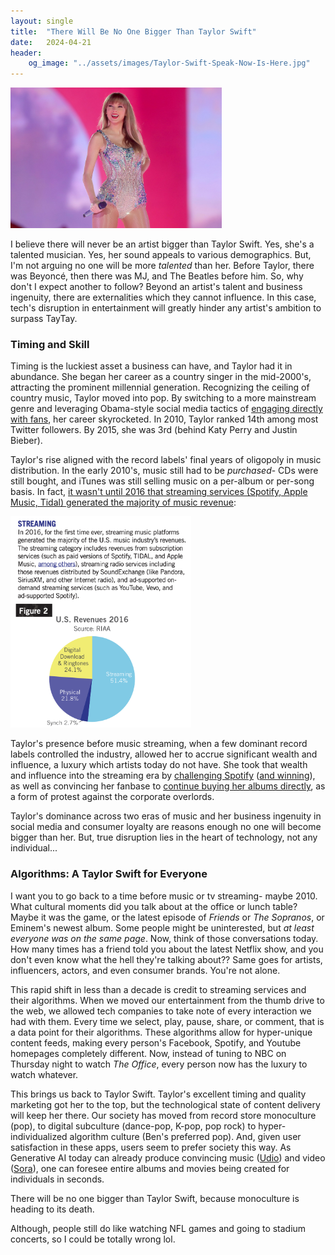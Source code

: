 ```yaml
---
layout: single
title:  "There Will Be No One Bigger Than Taylor Swift"
date:   2024-04-21
header:
    og_image: "../assets/images/Taylor-Swift-Speak-Now-Is-Here.jpg"
---
```


<img src="../assets/images/Taylor-Swift.jpg" alt="Taylor Swift" style="zoom: 33%;" />

I believe there will never be an artist bigger than Taylor Swift. Yes, she's a talented musician. Yes, her sound appeals to various demographics. But, I'm not arguing no one will be more *talented* than her. Before Taylor, there was Beyoncé, then there was MJ, and The Beatles before him. So, why don't I expect another to follow? Beyond an artist's talent and business ingenuity, there are externalities which they cannot influence. In this case, tech's disruption in entertainment will greatly hinder any artist's ambition to surpass TayTay.

### Timing and Skill

Timing is the luckiest asset a business can have, and Taylor had it in abundance. She began her career as a country singer in the mid-2000's, attracting the prominent millennial generation. Recognizing the ceiling of country music, Taylor moved into pop. By switching to a more mainstream genre and leveraging Obama-style social media tactics of [engaging directly with fans](https://www.reddit.com/r/TaylorSwift/comments/k17waw/taylor_replied_to_fans_on_twitter/), her career skyrocketed. In 2010, Taylor ranked 14th among most Twitter followers. By 2015, she was 3rd (behind Katy Perry and Justin Bieber).

Taylor's rise aligned with the record labels' final years of oligopoly in music distribution. In the early 2010's, music still had to be *purchased*- CDs were still bought, and iTunes was still selling music on a per-album or per-song basis. In fact, [it wasn't until 2016 that streaming services (Spotify, Apple Music, Tidal) generated the majority of music revenue](https://www.riaa.com/wp-content/uploads/2017/03/RIAA-2016-Year-End-News-Notes.pdf): 

<img src="../assets/images/music-revenues-by-format.png" alt="Music Revenue by Format" style="zoom:33%;" />

Taylor's presence before music streaming, when a few dominant record labels controlled the industry, allowed her to accrue significant wealth and influence, a luxury which artists today do not have. She took that wealth and influence into the streaming era by [challenging Spotify](https://www.rollingstone.com/music/music-news/taylor-swift-abruptly-pulls-entire-catalog-from-spotify-55523/) ([and winning](https://www.vox.com/culture/2017/6/9/15766576/taylor-swift-spotify-streaming-katy-perry)), as well as convincing her fanbase to [continue buying her albums directly](https://arc.net/l/quote/awiuewmw), as a form of protest against the corporate overlords.

Taylor's dominance across two eras of music and her business ingenuity in social media and consumer loyalty are reasons enough no one will become bigger than her. But, true disruption lies in the heart of technology, not any individual...

### Algorithms: A Taylor Swift for Everyone

I want you to go back to a time before music or tv streaming- maybe 2010. What cultural moments did you talk about at the office or lunch table? Maybe it was the game, or the latest episode of *Friends* or *The Sopranos*, or Eminem's newest album. Some people might be uninterested, but *at least everyone was on the same page*. Now, think of those conversations today. How many times has a friend told you about the latest Netflix show, and you don't even know what the hell they're talking about?? Same goes for artists, influencers, actors, and even consumer brands. You're not alone. 

This rapid shift in less than a decade is credit to streaming services and their algorithms. When we moved our entertainment from the thumb drive to the web, we allowed tech companies to take note of every interaction we had with them. Every time we select, play, pause, share, or comment, that is a data point for their algorithms. These algorithms allow for hyper-unique content feeds, making every person's Facebook, Spotify, and Youtube homepages completely different. Now, instead of tuning to NBC on Thursday night to watch *The Office*, every person now has the luxury to watch whatever.

This brings us back to Taylor Swift. Taylor's excellent timing and quality marketing got her to the top, but the technological state of content delivery will keep her there. Our society has moved from record store monoculture (pop), to digital subculture (dance-pop, K-pop, pop rock) to hyper-individualized algorithm culture (Ben's preferred pop). And, given user satisfaction in these apps, users seem to prefer society this way. As Generative AI today can already produce convincing music ([Udio](https://www.udio.com/)) and video ([Sora](https://openai.com/sora)), one can foresee entire albums and movies being created for individuals in seconds.

There will be no one bigger than Taylor Swift, because monoculture is heading to its death.

Although, people still do like watching NFL games and going to stadium concerts, so I could be totally wrong lol.
